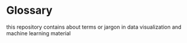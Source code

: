 # Glossary

this repository contains about terms or jargon in data visualization and machine learning material
